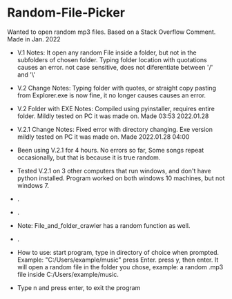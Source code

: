 # Random-File-Picker
Wanted to open random mp3 files. Based on a Stack Overflow Comment. Made in Jan. 2022
- V.1 Notes: It open any random File inside a folder, but not in the subfolders of chosen folder. Typing folder location with quotations causes an error. not case sensitive, does not diferentiate between '/' and '\\'
- V.2 Change Notes: Typing folder with quotes, or straight copy pasting from Explorer.exe is now fine, it no longer causes causes an error.
- V.2 Folder with EXE Notes: Compiled using pyinstaller, requires entire folder. Mildly tested on PC it was made on. Made 03:53 2022.01.28
- V.2.1 Change Notes: Fixed error with directory changing. Exe version mildly tested on PC it was made on. Made 2022.01.28 04:00

- Been using V.2.1 for 4 hours. No errors so far, Some songs repeat occasionally, but that is because it is true random.
- Tested V.2.1 on 3 other computers that run windows, and don't have python installed. Program worked on both windows 10 machines, but not windows 7.
- .
- .
- Note: File_and_folder_crawler has a random function as well. 
- .
- How to use: start program, type in directory of choice when prompted. Example: "C:/Users/example/music" press Enter. press y, then enter. It will open a random file in the folder you chose, example: a random .mp3 file inside C:/Users/example/music.
- Type n and press enter, to exit the program
